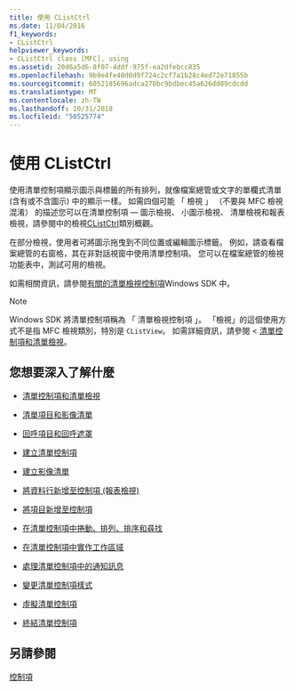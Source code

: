 ```yaml
---
title: 使用 CListCtrl
ms.date: 11/04/2016
f1_keywords:
- CListCtrl
helpviewer_keywords:
- CListCtrl class [MFC], using
ms.assetid: 20d6a5d6-8f07-4ddf-975f-ea2dfebcc835
ms.openlocfilehash: 9b9e4fe40d0d9f724c2cf7a1b28c4ed72e71855b
ms.sourcegitcommit: 6052185696adca270bc9bdbec45a626dd89cdcdd
ms.translationtype: MT
ms.contentlocale: zh-TW
ms.lasthandoff: 10/31/2018
ms.locfileid: "50525774"
---
```

# <a name="using-clistctrl"></a>使用 CListCtrl

使用清單控制項顯示圖示與標籤的所有排列，就像檔案總管或文字的單欄式清單 (含有或不含圖示) 中的顯示一樣。 如需四個可能 「 檢視 」 （不要與 MFC 檢視混淆） 的描述您可以在清單控制項 — 圖示檢視、 小圖示檢視、 清單檢視和報表檢視，請參閱中的檢視[CListCtrl](../mfc/reference/clistctrl-class.md)類別概觀。

在部分檢視，使用者可將圖示拖曳到不同位置或編輯圖示標籤。 例如，請查看檔案總管的右窗格，其在非對話視窗中使用清單控制項。 您可以在檔案總管的檢視功能表中，測試可用的檢視。

如需相關資訊，請參閱[有關的清單檢視控制項](/windows/desktop/Controls/list-view-controls-overview)Windows SDK 中。

> [!NOTE]
>  Windows SDK 將清單控制項稱為 「 清單檢視控制項 」。 「檢視」的這個使用方式不是指 MFC 檢視類別，特別是 `CListView`。 如需詳細資訊，請參閱 < [ 清單控制項和清單檢視](../mfc/list-control-and-list-view.md)。

## <a name="what-do-you-want-to-know-more-about"></a>您想要深入了解什麼

- [清單控制項和清單檢視](../mfc/list-control-and-list-view.md)

- [清單項目和影像清單](../mfc/list-items-and-image-lists.md)

- [回呼項目和回呼遮罩](../mfc/callback-items-and-the-callback-mask.md)

- [建立清單控制項](../mfc/creating-the-list-control.md)

- [建立影像清單](../mfc/creating-the-image-lists.md)

- [將資料行新增至控制項 (報表檢視)](../mfc/adding-columns-to-the-control-report-view.md)

- [將項目新增至控制項](../mfc/adding-items-to-the-control.md)

- [在清單控制項中捲動、排列、排序和尋找](../mfc/scrolling-arranging-sorting-and-finding-in-list-controls.md)

- [在清單控制項中實作工作區域](../mfc/implementing-working-areas-in-list-controls.md)

- [處理清單控制項中的通知訊息](../mfc/processing-notification-messages-in-list-controls.md)

- [變更清單控制項樣式](../mfc/changing-list-control-styles.md)

- [虛擬清單控制項](../mfc/virtual-list-controls.md)

- [終結清單控制項](../mfc/destroying-the-list-control.md)

## <a name="see-also"></a>另請參閱

[控制項](../mfc/controls-mfc.md)

